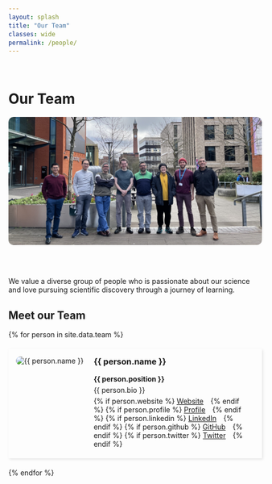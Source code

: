 ```yaml
---
layout: splash
title: "Our Team"
classes: wide
permalink: /people/
---
```


<p> &nbsp;</p>
<h1>Our Team </h1>

<div class="team-photo">
  <img src="/assets/images/group-photo-2024.jpg" alt="Our Team" class="team-photo">
</div>

We value a diverse group of people who is passionate about our science and love pursuing scientific discovery through a journey of learning. 

## Meet our Team

<div class="team">
  {% for person in site.data.team %}
  <div class="team-member">
    <div class="team-member-photo">
      <img src="{{ person.photo }}" alt="{{ person.name }}">
    </div>
    <div class="team-member-info">
      <h3>{{ person.name }}</h3>
      <p><strong>{{ person.position }}</strong></p>
      <p>{{ person.bio }}</p>
      <p>
        {% if person.website %}
        <a href="{{ person.website }}" target="_blank"><i class="fas fa-globe"></i> Website</a>
        {% endif %}
        {% if person.profile %}
        <a href="{{ person.profile }}" target="_blank"><i class="fas fa-globe"></i> Profile</a>
        {% endif %}
        {% if person.linkedin %}
        <a href="{{ person.linkedin }}" target="_blank"><i class="fab fa-linkedin"></i> LinkedIn</a>
        {% endif %}
        {% if person.github %}
        <a href="{{ person.github }}" target="_blank"><i class="fab fa-github"></i> GitHub</a>
        {% endif %}
        {% if person.twitter %}
        <a href="{{ person.twitter }}" target="_blank"><i class="fab fa-twitter"></i> Twitter</a>
        {% endif %}
      </p>
    </div>
  </div>
  {% endfor %}
</div>

<style>
.team-photo {
  text-align: center;
  margin-bottom: 30px;
}

.team-photo img {
  max-width: 100%;
  height: auto;
  border-radius: 10px;
}

.team {
  display: flex;
  flex-direction: column;
  gap: 20px;
}

.team-member {
  display: flex;
  flex-direction: row;
  align-items: flex-start;
  border: 0px solid #ddd;
  padding: 15px;
  box-shadow: 2px 2px 5px rgba(0,0,0,0.1);
}

.team-member-photo img {
  width: 150px;
  height: 150px;
  object-fit: cover;
  border-radius: 10px;
  margin-right: 20px;
}

.team-member-info {
  flex: 1;
  max-width: calc(100% - 170px); /* Ensures the text area is wider */
}

.team-member-info h3 {
  margin-top: 0;
}

.team-member-info p {
  margin: 5px 0;
}

.team-member-info a {
  margin-right: 10px;
}
</style>